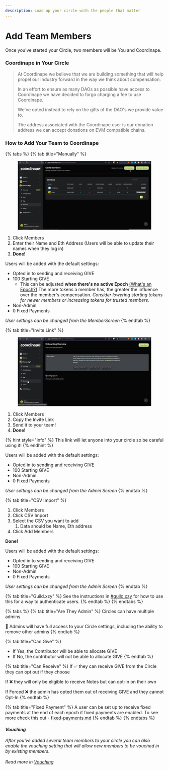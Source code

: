 ```yaml
---
description: Load up your circle with the people that matter
---
```


# Add Team Members

Once you've started your Circle, two members will be You and Coordinape.&#x20;

### Coordinape in Your Circle

> At Coordinape we believe that we are building something that will help propel our industry forward in the way we think about compensation.
>
> In an effort to ensure as many DAOs as possible have access to Coordinape we have decided to forgo charging a fee to use Coordinape.
>
> We've opted instead to rely on the gifts of the DAO's we provide value to.
>
> The address associated with the Coordinape user is our donation address we can accept donations on EVM compatible chains.

### How to Add Your Team to Coordinape

{% tabs %}
{% tab title="Manually" %}
<figure><img src="../../../.gitbook/assets/Dark Add Memers (1).gif" alt=""><figcaption></figcaption></figure>

1. Click Members
2. Enter their Name and Eth Address (Users will be able to update their names when they log in)
3. **Done!**&#x20;

Users will be added with the default settings:

* Opted in to sending and receiving GIVE
* 100 Starting GIVE
  * This can be adjusted **when there's no active Epoch** [(What's an Epoch?)](start-an-epoch.md) The more tokens a member has, the greater the influence over the member's compensation. _Consider lowering starting tokens for newer members or increasing tokens for trusted members._
* Non-Admin
* 0 Fixed Payments

_User settings can be changed from the MemberScreen_
{% endtab %}

{% tab title="Invite Link" %}
<figure><img src="../../../.gitbook/assets/Dark Add Memers Magic.gif" alt=""><figcaption></figcaption></figure>

1. Click Members
2. Copy the Invite Link&#x20;
3. Send it to your team!
4. **Done!**&#x20;

{% hint style="info" %}
This link will let anyone into your circle so be careful using it!
{% endhint %}

Users will be added with the default settings:

* Opted in to sending and receiving GIVE
* 100 Starting GIVE
* Non-Admin
* 0 Fixed Payments

_User settings can be changed from the Admin Screen_
{% endtab %}

{% tab title="CSV Import" %}
1. Click Members
2. Click CSV Import
3. Select the CSV you want to add
   1. Data should be Name, Eth address
4. Click Add Members

**Done!**&#x20;

Users will be added with the default settings:

* Opted in to sending and receiving GIVE
* 100 Starting GIVE
* Non-Admin
* 0 Fixed Payments

_User settings can be changed from the Admin Screen_
{% endtab %}

{% tab title="Guild.xzy" %}
See the instructions in [#guild.xzy](add-team-members.md#guild.xzy "mention") for how to use this for a way to authenticate users.
{% endtab %}
{% endtabs %}

{% tabs %}
{% tab title="Are They Admin" %}
Circles can have multiple admins

🚨 Admins will have full access to your Circle settings, including the ability to remove other admins
{% endtab %}

{% tab title="Can Give" %}
* If Yes, the Contributor will be able to allocate GIVE
* If No, the contributor will not be able to allocate GIVE
{% endtab %}

{% tab title="Can Receive" %}
If ✅ they can receive GIVE from the Circle they can opt out if they choose

If ❌ they will only be eligible to receive Notes but can opt-in on their own

If Forced ❌ the admin has opted them out of receiving GIVE and they cannot Opt-In
{% endtab %}

{% tab title="Fixed Payment" %}
A user can be set up to receive fixed payments at the end of each epoch if fixed payments are enabled. To see more check this out - [fixed-payments.md](../../compensation/paying-your-team/distributions-and-payments/fixed-payments.md "mention")
{% endtab %}
{% endtabs %}

#### _Vouching_

_After you've added several team members to your circle you can also enable the vouching setting that will allow new members to be vouched in by existing members._ \
\
_Read more in_ [_Vouching_](../../admin/enable-vouching.md)
